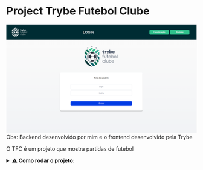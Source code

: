 # Project Trybe Futebol Clube

<img src="/imgs/Tela_Login.png">
Obs: Backend desenvolvido por mim e o frontend desenvolvido pela Trybe

O TFC é um projeto que mostra partidas de futebol

<details>
  <summary><strong>⚠️ Como rodar o projeto:</strong></summary><br />


Na sua máquina você deve ter:
	
 - Sistema Operacional Distribuição Unix
 - Node versão 16  
 - Docker
 - Docker-compose versão 1.29.2
 
Na Raiz do projeto instale as dependencias:
	
	npm install
	
Logo apos suba os containers:
	
	npm run compose:up
	
![Exemplo de Container healthy](imgs/Containers_healthy.png)	
	

Depois so acessar http://localhost:3000/login e fazer o login:
	
	Login: admin@admin.com
	Senha: secret_admin 

</details>


